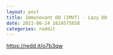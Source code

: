 ```yaml
--- 
layout: post 
title: Immunovant DD (IMVT) - Lazy DD 
date: 2021-06-24 1624575858 
categories: reddit 
--- 
```

https://redd.it/o7b3qw